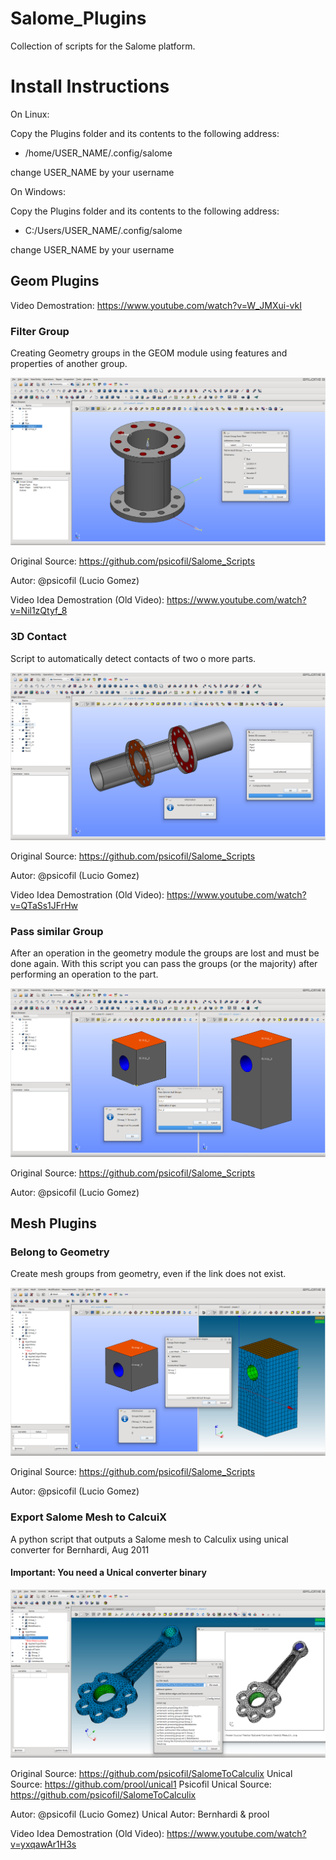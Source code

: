 # Salome_Plugins

Collection of scripts for the Salome platform.

# Install Instructions

On Linux:

Copy the Plugins folder and its contents to the following address:

* /home/USER_NAME/.config/salome

change USER_NAME by your username

On Windows:

Copy the Plugins folder and its contents to the following address:

* C:/Users/USER_NAME/.config/salome

change USER_NAME by your username

## Geom Plugins

Video Demostration: https://www.youtube.com/watch?v=W_JMXui-vkI

### Filter Group

Creating Geometry groups in the GEOM module using features and properties of another group.

![ScreenShot](Previews/geom_filter_group.png)

Original Source: https://github.com/psicofil/Salome_Scripts

Autor: @psicofil (Lucio Gomez)

Video Idea Demostration (Old Video): https://www.youtube.com/watch?v=Nil1zQtyf_8

### 3D Contact

Script to automatically detect contacts of two o more parts.

![ScreenShot](Previews/geom_contact_3d.png)

Original Source: https://github.com/psicofil/Salome_Scripts

Autor: @psicofil (Lucio Gomez)

Video Idea Demostration (Old Video): https://www.youtube.com/watch?v=QTaSs1JFrHw

### Pass similar Group

After an operation in the geometry module the groups are lost and must be done again. 
With this script you can pass the groups (or the majority) after performing an operation to the part.

![ScreenShot](Previews/geom_pass_group.png)

Original Source: https://github.com/psicofil/Salome_Scripts

Autor: @psicofil (Lucio Gomez)


## Mesh Plugins

### Belong to Geometry

Create mesh groups from geometry, even if the link does not exist.

![ScreenShot](Previews/smesh_belong_geom.png)

Original Source: https://github.com/psicofil/Salome_Scripts

Autor: @psicofil (Lucio Gomez)

### Export Salome Mesh to CalcuiX 

A python script that outputs a Salome mesh to Calculix using unical converter for Bernhardi, Aug 2011

#### Important: You need a Unical converter binary

![ScreenShot](Previews/smesh_calculix_export.png)

Original Source: https://github.com/psicofil/SalomeToCalculix
Unical Source: https://github.com/prool/unical1
Psicofil Unical Source: https://github.com/psicofil/SalomeToCalculix

Autor: @psicofil (Lucio Gomez)
Unical Autor: Bernhardi & prool

Video Idea Demostration (Old Video): https://www.youtube.com/watch?v=yxqawAr1H3s


